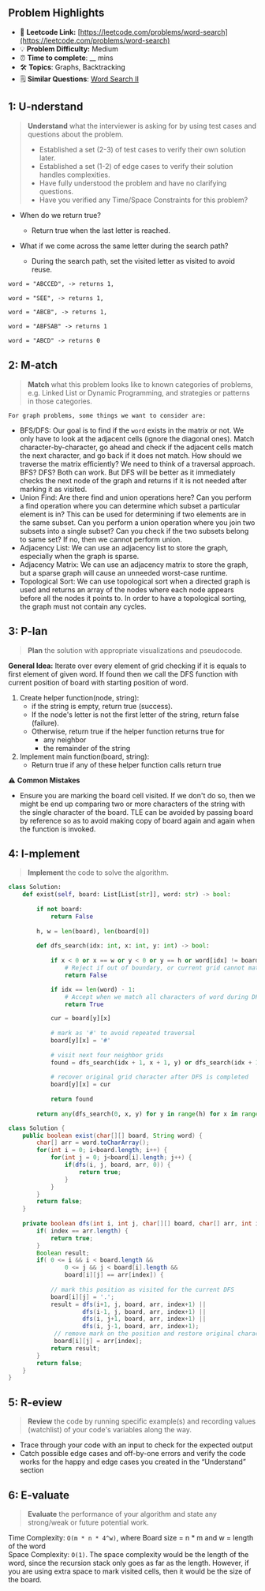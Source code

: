 ## Problem Highlights

* 🔗 **Leetcode Link:** [https://leetcode.com/problems/word-search](https://leetcode.com/problems/word-search)
* 💡 **Problem Difficulty:** Medium
* ⏰ **Time to complete**: __ mins
* 🛠️ **Topics**: Graphs, Backtracking
* 🗒️ **Similar Questions**: [Word Search II](https://leetcode.com/problems/word-search-ii/)

## 1: **U-nderstand**

> **Understand** what the interviewer is asking for by using test cases and questions about the problem.
> 
> - Established a set (2-3) of test cases to verify their own solution later.
> - Established a set (1-2) of edge cases to verify their solution handles complexities.
> - Have fully understood the problem and have no clarifying questions.
> - Have you verified any Time/Space Constraints for this problem?

- When do we return true? 
  - Return true when the last letter is reached.

- What if we come across the same letter during the search path? 
  - During the search path, set the visited letter as visited to avoid reuse.

```markdown
word = "ABCCED", -> returns 1,

word = "SEE", -> returns 1,

word = "ABCB", -> returns 1,

word = "ABFSAB" -> returns 1

word = "ABCD" -> returns 0
```

## 2: M-atch

> **Match** what this problem looks like to known categories of problems, e.g. Linked List or Dynamic Programming, and strategies or patterns in those categories.
    
    For graph problems, some things we want to consider are:
    
- BFS/DFS: Our goal is to find if the `word` exists in the matrix or not. We only have to look at the adjacent cells (ignore the diagonal ones). Match character-by-character, go ahead and check if the adjacent cells match the next character, and go back if it does not match.
How should we traverse the matrix efficiently? We need to think of a traversal approach. BFS? DFS? Both can work. But DFS will be better as it immediately checks the next node of the graph and returns if it is not needed after marking it as visited.
- Union Find: Are there find and union operations here? Can you perform a find operation where you can determine which subset a particular element is in? This can be used for determining if two elements are in the same subset. Can you perform a union operation where you join two subsets into a single subset? Can you check if the two subsets belong to same set? If no, then we cannot perform union. 
- Adjacency List: We can use an adjacency list to store the graph, especially when the graph is sparse.
- Adjacency Matrix: We can use an adjacency matrix to store the graph, but a sparse graph will cause an unneeded worst-case runtime.
- Topological Sort: We can use topological sort when a directed graph is used and returns an array of the nodes where each node appears before all the nodes it points to. In order to have a topological sorting, the graph must not contain any cycles.
    
## 3: P-lan

> **Plan** the solution with appropriate visualizations and pseudocode.

**General Idea:** Iterate over every element of grid checking if it is equals to first element of given word. If found then we call the DFS function with current position of board with starting position of word.

1. Create helper function(node, string):
    - if the string is empty, return true (success).
    - If the node's letter is not the first letter of the string, return false (failure).
    - Otherwise, return true if the helper function returns true for
       - any neighbor
       - the remainder of the string
2. Implement main function(board, string):
    - Return true if any of these helper function calls return true

⚠️ **Common Mistakes**

* Ensure you are marking the board cell visited. If we don't do so, then we might be end up comparing two or more characters of the string with the single character of the board. TLE can be avoided by passing board by reference so as to avoid making copy of board again and again when the function is invoked.

## 4: I-mplement

> **Implement** the code to solve the algorithm.

```python
class Solution:
    def exist(self, board: List[List[str]], word: str) -> bool:
        
        if not board: 
            return False
        
        h, w = len(board), len(board[0])
      
        def dfs_search(idx: int, x: int, y: int) -> bool:
            
            if x < 0 or x == w or y < 0 or y == h or word[idx] != board[y][x]:
                # Reject if out of boundary, or current grid cannot match the character word[idx]
                return False

            if idx == len(word) - 1: 
                # Accept when we match all characters of word during DFS
                return True

            cur = board[y][x]
            
            # mark as '#' to avoid repeated traversal
            board[y][x] = '#'
            
            # visit next four neighbor grids
            found = dfs_search(idx + 1, x + 1, y) or dfs_search(idx + 1, x - 1, y) or dfs_search(idx + 1, x, y + 1) or dfs_search(idx + 1, x, y - 1)
            
            # recover original grid character after DFS is completed
            board[y][x] = cur
            
            return found
        
        return any(dfs_search(0, x, y) for y in range(h) for x in range(w))    
```

```java
class Solution {
    public boolean exist(char[][] board, String word) {
        char[] arr = word.toCharArray();
        for(int i = 0; i<board.length; i++) {
            for(int j = 0; j<board[i].length; j++) {
                if(dfs(i, j, board, arr, 0)) {
                    return true;   
                }
            }
        }
        return false;
    }
    
    private boolean dfs(int i, int j, char[][] board, char[] arr, int index) {
        if( index == arr.length) {
            return true;
        }
        Boolean result;
        if( 0 <= i && i < board.length && 
                0 <= j && j < board[i].length &&
                board[i][j] == arr[index]) {
				
            // mark this position as visited for the current DFS
			board[i][j] = '.';       
            result = dfs(i+1, j, board, arr, index+1) || 
                     dfs(i-1, j, board, arr, index+1) || 
                     dfs(i, j+1, board, arr, index+1) || 
                     dfs(i, j-1, board, arr, index+1);   
             // remove mark on the position and restore original character
			 board[i][j] = arr[index];
            return result;
        }
        return false;        
    }
}
```

## 5: R-eview

> **Review** the code by running specific example(s) and recording values (watchlist) of your code's variables along the way.

- Trace through your code with an input to check for the expected output
- Catch possible edge cases and off-by-one errors and verify the code works for the happy and edge cases you created in the “Understand” section


## 6: E-valuate

> **Evaluate** the performance of your algorithm and state any strong/weak or future potential work.
    
Time Complexity: `O(m * n * 4^w)`, where Board size = n * m and w = length of the word
<br>
Space Complexity: `O(1)`. The space complexity would be the length of the word, since the recursion stack only goes as far as the length. However, if you are using extra space to mark visited cells, then it would be the size of the board.